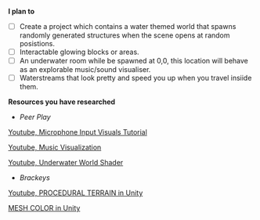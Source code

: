 **I plan to**

- [ ] Create a project which contains a water themed world that spawns randomly generated structures when the scene opens at random posistions.
- [ ] Interactable glowing blocks or areas. 
- [ ] An underwater room while be spawned at 0,0, this location will behave as an explorable music/sound visualiser.
- [ ] Waterstreams that look pretty and speed you up when you travel insiide them. 

**Resources you have researched**

-  *Peer Play*

[Youtube, Microphone Input Visuals Tutorial](https://www.youtube.com/watch?v=GHc9RF258VA)

[Youtube, Music Visualization](https://www.youtube.com/watch?v=eTP_8NXwyNE)

[Youtube, Underwater World Shader](https://www.youtube.com/watch?v=v15C8SbTTac)

-  *Brackeys*

[Youtube, PROCEDURAL TERRAIN in Unity](https://www.youtube.com/watch?v=64NblGkAabk)

[MESH COLOR in Unity](https://www.youtube.com/watch?v=lNyZ9K71Vhc)

